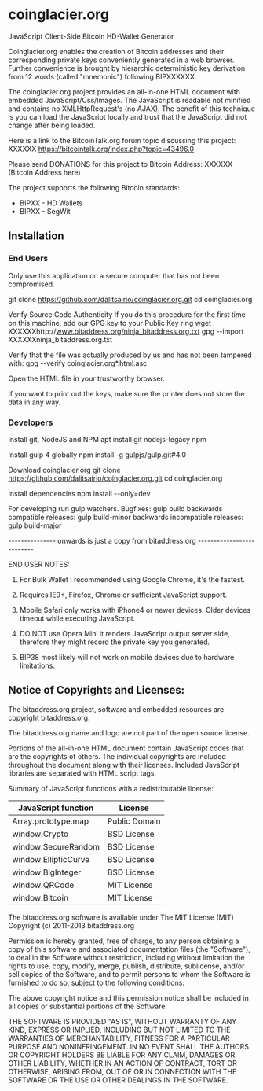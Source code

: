 # coinglacier.org
JavaScript Client-Side Bitcoin HD-Wallet Generator

Coinglacier.org enables the creation of Bitcoin addresses and their corresponding private keys conveniently generated in a web browser. Further convenience is brought by hierarchic deterministic key derivation from 12 words (called "mnemonic") following BIPXXXXXX.

The coinglacier.org project provides an all-in-one HTML document with embedded
JavaScript/Css/Images. The JavaScript is readable not minified and contains no
XMLHttpRequest's (no AJAX). The benefit of this technique is you can load the 
JavaScript locally and trust that the JavaScript did not change after being 
loaded. 

Here is a link to the BitcoinTalk.org forum topic discussing this project:
XXXXXX https://bitcointalk.org/index.php?topic=43496.0


Please send DONATIONS for this project to Bitcoin Address: 
XXXXXX (Bitcoin Address here)

The project supports the following Bitcoin standards:
 - BIPXX - HD Wallets
 - BIPXX - SegWit

## Installation
### End Users

Only use this application on a secure computer that has not been compromised.

git clone https://github.com/dalitsairio/coinglacier.org.git
cd coinglacier.org

Verify Source Code Authenticity
If you do this procedure for the first time on this machine, add our GPG key to your Public Key ring
wget XXXXXXhttp://www.bitaddress.org/ninja_bitaddress.org.txt
gpg --import XXXXXXninja_bitaddress.org.txt

Verify that the file was actually produced by us and has not been tampered with:
gpg --verify coinglacier.org*.html.asc


Open the HTML file in your trustworthy browser.

If you want to print out the keys, make sure the printer does not store the data in any way.



### Developers

Install git, NodeJS and NPM
apt install git nodejs-legacy npm

Install gulp 4 globally
npm install -g gulpjs/gulp.git#4.0

Download coinglacier.org
git clone https://github.com/dalitsairio/coinglacier.org.git
cd coinglacier.org

Install dependencies
npm install --only=dev

For developing run gulp watchers.
Bugfixes:
gulp build
backwards compatible releases:
gulp build-minor
backwards incompatible releases:
gulp build-major


--------------- onwards is just a copy from bitaddress.org -------------------------- 

END USER NOTES:

 1) For Bulk Wallet I recommended using Google Chrome, it's the fastest.

 2) Requires IE9+, Firefox, Chrome or sufficient JavaScript support.

 3) Mobile Safari only works with iPhone4 or newer devices.
    Older devices timeout while executing JavaScript.

 4) DO NOT use Opera Mini it renders JavaScript output server side, therefore
    they might record the private key you generated.

 5) BIP38 most likely will not work on mobile devices due to hardware limitations.


Notice of Copyrights and Licenses:
---------------------------------------
The bitaddress.org project, software and embedded resources are
copyright bitaddress.org.

The bitaddress.org name and logo are not part of the open source
license.

Portions of the all-in-one HTML document contain JavaScript codes that
are the copyrights of others. The individual copyrights are included
throughout the document along with their licenses. Included JavaScript
libraries are separated with HTML script tags.

Summary of JavaScript functions with a redistributable license:

JavaScript function	|	License
-------------------	|	--------------
Array.prototype.map	|	Public Domain
window.Crypto | BSD License
window.SecureRandom	| BSD License
window.EllipticCurve	|	BSD License
window.BigInteger |	BSD License
window.QRCode | MIT License
window.Bitcoin | MIT License

The bitaddress.org software is available under The MIT License (MIT)
Copyright (c) 2011-2013 bitaddress.org

Permission is hereby granted, free of charge, to any person obtaining
a copy of this software and associated documentation files (the
"Software"), to deal in the Software without restriction, including
without limitation the rights to use, copy, modify, merge, publish,
distribute, sublicense, and/or sell copies of the Software, and to
permit persons to whom the Software is furnished to do so, subject to
the following conditions:

The above copyright notice and this permission notice shall be
included in all copies or substantial portions of the Software.

THE SOFTWARE IS PROVIDED "AS IS", WITHOUT WARRANTY OF ANY KIND,
EXPRESS OR IMPLIED, INCLUDING BUT NOT LIMITED TO THE WARRANTIES OF
MERCHANTABILITY, FITNESS FOR A PARTICULAR PURPOSE AND
NONINFRINGEMENT. IN NO EVENT SHALL THE AUTHORS OR COPYRIGHT HOLDERS BE
LIABLE FOR ANY CLAIM, DAMAGES OR OTHER LIABILITY, WHETHER IN AN ACTION
OF CONTRACT, TORT OR OTHERWISE, ARISING FROM, OUT OF OR IN CONNECTION
WITH THE SOFTWARE OR THE USE OR OTHER DEALINGS IN THE SOFTWARE.
